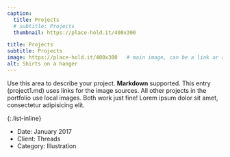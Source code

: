 ```yaml
---
caption:
  title: Projects
  # subtitle: Projects
  thumbnail: https://place-hold.it/400x300

title: Projects
subtitle: Projects
image: https://place-hold.it/400x300   # main image, can be a link or a file in assets/img/portfolio
alt: Shirts on a hanger
---
```

Use this area to describe your project. **Markdown** supported. This entry (project1.md) uses links for the image sources. All other projects in the portfolio use local images. Both work just fine! Lorem ipsum dolor sit amet, consectetur adipisicing elit.

{:.list-inline}

- Date: January 2017
- Client: Threads
- Category: Illustration
